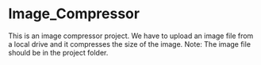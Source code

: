 # Image_Compressor
This is an image compressor project. We have to upload an image file from a local drive and it compresses the size of the image. Note: The image file should be in the project folder.
